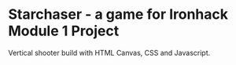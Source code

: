 # Starchaser - a game for Ironhack Module 1 Project

Vertical shooter build with HTML Canvas, CSS and Javascript.
